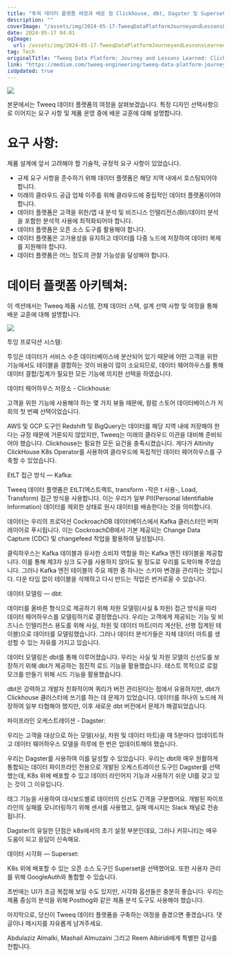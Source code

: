 ```yaml
---
title: "투윅 데이터 플랫폼 여정과 배운 점 Clickhouse, dbt, Dagster 및 Superset"
description: ""
coverImage: "/assets/img/2024-05-17-TweeqDataPlatformJourneyandLessonsLearnedClickhousedbtDagsterandSuperset_0.png"
date: 2024-05-17 04:01
ogImage:
  url: /assets/img/2024-05-17-TweeqDataPlatformJourneyandLessonsLearnedClickhousedbtDagsterandSuperset_0.png
tag: Tech
originalTitle: "Tweeq Data Platform: Journey and Lessons Learned: Clickhouse, dbt, Dagster, and Superset"
link: "https://medium.com/tweeq-engineering/tweeq-data-platform-journey-and-lessons-learned-clickhouse-dbt-dagster-and-superset-fa27a4a61904"
isUpdated: true
---
```


<img src="/assets/img/2024-05-17-TweeqDataPlatformJourneyandLessonsLearnedClickhousedbtDagsterandSuperset_0.png" />

본문에서는 Tweeq 데이터 플랫폼의 여정을 살펴보겠습니다. 특정 디자인 선택사항으로 이어지는 요구 사항 및 제품 운영 중에 배운 교훈에 대해 설명합니다.

# 요구 사항:

제품 설계에 앞서 고려해야 할 기술적, 규정적 요구 사항이 있었습니다.

<!-- seedividend - 사각형 -->

<ins class="adsbygoogle"
     style="display:block"
     data-ad-client="ca-pub-4877378276818686"
     data-ad-slot="1898504329"
     data-ad-format="auto"
     data-full-width-responsive="true"></ins>

<script>
     (adsbygoogle = window.adsbygoogle || []).push({});
</script>

- 규제 요구 사항을 준수하기 위해 데이터 플랫폼은 해당 지역 내에서 호스팅되어야 합니다.
- 미래의 클라우드 공급 업체 이주를 위해 클라우드에 중립적인 데이터 플랫폼이어야 합니다.
- 데이터 플랫폼은 고객을 위한/앱 내 분석 및 비즈니스 인텔리전스(BI)/데이터 분석을 포함한 분석적 사용에 최적화되어야 합니다.
- 데이터 플랫폼은 오픈 소스 도구를 활용해야 합니다.
- 데이터 플랫폼은 고가용성을 유지하고 데이터를 다중 노드에 저장하여 데이터 복제를 지원해야 합니다.
- 데이터 플랫폼은 어느 정도의 관찰 가능성을 달성해야 합니다.

# 데이터 플랫폼 아키텍쳐:

이 섹션에서는 Tweeq 제품 시스템, 전체 데이터 스택, 설계 선택 사항 및 여정을 통해 배운 교훈에 대해 설명합니다.

<img src="/assets/img/2024-05-17-TweeqDataPlatformJourneyandLessonsLearnedClickhousedbtDagsterandSuperset_1.png" />

<!-- seedividend - 사각형 -->

<ins class="adsbygoogle"
     style="display:block"
     data-ad-client="ca-pub-4877378276818686"
     data-ad-slot="1898504329"
     data-ad-format="auto"
     data-full-width-responsive="true"></ins>

<script>
     (adsbygoogle = window.adsbygoogle || []).push({});
</script>

투잉 프로덕션 시스템:

투잉은 데이터가 서비스 수준 데이터베이스에 분산되어 있기 때문에 어떤 고객을 위한 기능에서도 테이블을 결합하는 것이 비용이 많이 소요되므로, 데이터 웨어하우스를 통해 데이터 결합/집계가 필요한 모든 기능에 의지한 선택을 하였습니다.

데이터 웨어하우스 저장소 - Clickhouse:

고객을 위한 기능에 사용해야 하는 몇 가지 뷰들 때문에, 컬럼 스토어 데이터베이스가 저희의 첫 번째 선택이었습니다.

<!-- seedividend - 사각형 -->

<ins class="adsbygoogle"
     style="display:block"
     data-ad-client="ca-pub-4877378276818686"
     data-ad-slot="1898504329"
     data-ad-format="auto"
     data-full-width-responsive="true"></ins>

<script>
     (adsbygoogle = window.adsbygoogle || []).push({});
</script>

AWS 및 GCP 도구인 Redshift 및 BigQuery는 데이터를 해당 지역 내에 저장해야 한다는 규정 때문에 거론되지 않았지만, Tweeq는 미래의 클라우드 이관을 대비해 준비되어야 했습니다. Clickhouse는 필요한 모든 요건을 충족시켰습니다. 게다가 Altinity ClickHouse K8s Operator를 사용하여 클라우드에 독립적인 데이터 웨어하우스를 구축할 수 있었습니다.

EtLT 접근 방식 — Kafka:

Tweeq 데이터 플랫폼은 EtLT(엑스트랙트, transform -작은 t 사용-, Load, Transform) 접근 방식을 사용합니다. 이는 우리가 일부 PII(Personal Identifiable Information) 데이터를 제외한 상태로 원시 데이터를 배송한다는 것을 의미합니다.

데이터는 우리의 프로덕션 CockroachDB 데이터베이스에서 Kafka 클러스터인 버퍼 레이어로 푸시됩니다. 이는 CockroachDB에서 기본 제공되는 Change Data Capture (CDC) 및 changefeed 작업을 활용하여 달성됩니다.

<!-- seedividend - 사각형 -->

<ins class="adsbygoogle"
     style="display:block"
     data-ad-client="ca-pub-4877378276818686"
     data-ad-slot="1898504329"
     data-ad-format="auto"
     data-full-width-responsive="true"></ins>

<script>
     (adsbygoogle = window.adsbygoogle || []).push({});
</script>

클릭하우스는 Kafka 테이블과 유사한 소비자 역할을 하는 Kafka 엔진 테이블을 제공합니다. 이를 통해 제3자 싱크 도구를 사용하지 않아도 될 정도로 우리를 도왁이해 주었습니다. 그러나 Kafka 엔진 테이블의 주요 제한 중 하나는 스키마 변경을 관리하는 것입니다. 다운 타임 없이 테이블을 삭제하고 다시 만드는 작업은 번거로울 수 있습니다.

데이터 모델링 — dbt:

데이터를 올바른 형식으로 제공하기 위해 차원 모델링(사실 & 차원) 접근 방식을 따라 데이터 웨어하우스를 모델링하기로 결정했습니다. 우리는 고객에게 제공되는 기능 및 비즈니스 인텔리전스 용도를 위해 사실, 차원 및 데이터 마트(미리 계산된, 선행 집계된 테이블)으로 데이터를 모델링했습니다. 그러나 데이터 분석가들은 자체 데이터 마트를 생성할 수 있는 자유를 가지고 있습니다.

데이터 모델링은 dbt를 통해 이루어졌습니다. 우리는 사실 및 차원 모델의 신선도를 보장하기 위해 dbt가 제공하는 점진적 로드 기능을 활용했습니다. 테스트 목적으로 로컬 모크를 만들기 위해 시드 기능을 활용했습니다.

<!-- seedividend - 사각형 -->

<ins class="adsbygoogle"
     style="display:block"
     data-ad-client="ca-pub-4877378276818686"
     data-ad-slot="1898504329"
     data-ad-format="auto"
     data-full-width-responsive="true"></ins>

<script>
     (adsbygoogle = window.adsbygoogle || []).push({});
</script>

dbt은 강력하고 개발자 친화적이며 쿼리가 버전 관리된다는 점에서 유용하지만, dbt가 Clickhouse 클러스터에 쓰기를 하는 데 문제가 있었습니다. 데이터를 하나의 노드에 저장하여 일부 타협해야 했지만, 이후 새로운 dbt 버전에서 문제가 해결되었습니다.

파이프라인 오케스트레이션 - Dagster:

우리는 고객을 대상으로 하는 모델(사실, 차원 및 데이터 마트)을 매 5분마다 업데이트하고 데이터 웨어하우스 모델을 하루에 한 번은 업데이트해야 했습니다.

우리는 Dagster를 사용하여 이를 달성할 수 있었습니다. 우리는 dbt와 매우 원활하게 통합되는 데이터 파이프라인 전용으로 개발된 오케스트레이션 도구인 Dagster를 선택했는데, K8s 위에 배포할 수 있고 데이터 라인어지 기능과 사용하기 쉬운 UI를 갖고 있는 것이 그 이유입니다.

<!-- seedividend - 사각형 -->

<ins class="adsbygoogle"
     style="display:block"
     data-ad-client="ca-pub-4877378276818686"
     data-ad-slot="1898504329"
     data-ad-format="auto"
     data-full-width-responsive="true"></ins>

<script>
     (adsbygoogle = window.adsbygoogle || []).push({});
</script>

태그 기능을 사용하여 대시보드별로 데이터의 신선도 간격을 구분했어요. 개발된 파이프라인의 실패를 모니터링하기 위해 센서를 사용했고, 실패 메시지는 Slack 채널로 전송됩니다.

Dagster의 유일한 단점은 k8s에서의 초기 설정 부분인데요, 그러나 커뮤니티는 매우 도움이 되고 응답이 신속해요.

데이터 시각화 — Superset:

K8s 위에 배포할 수 있는 오픈 소스 도구인 Superset을 선택했어요. 또한 사용자 관리를 위해 GoogleAuth와 통합할 수 있습니다.

<!-- seedividend - 사각형 -->

<ins class="adsbygoogle"
     style="display:block"
     data-ad-client="ca-pub-4877378276818686"
     data-ad-slot="1898504329"
     data-ad-format="auto"
     data-full-width-responsive="true"></ins>

<script>
     (adsbygoogle = window.adsbygoogle || []).push({});
</script>

초반에는 UI가 조금 복잡해 보일 수도 있지만, 시각화 옵션들은 충분히 좋습니다. 우리는 제품 중심의 분석을 위해 Posthog와 같은 제품 분석 도구도 사용해야 했습니다.

마지막으로, 당신이 Tweeq 데이터 플랫폼을 구축하는 여정을 즐겼으면 좋겠습니다. 댓글이나 메시지를 자유롭게 남겨주세요.

Abdulaziz Almalki, Mashail Almuzaini 그리고 Reem Albiridi에게 특별한 감사를 전합니다.
